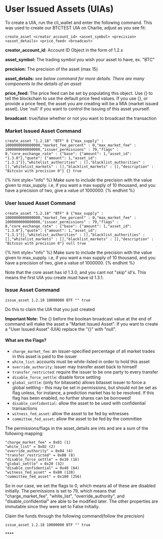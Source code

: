 # User Issued Assets \(UIAs\)

To create a UIA, run the cli\_wallet and enter the following command. This was used to create our BTCTEST UIA on Charlie, adjust as you see fit:

```text
create_asset <creator_account_id> <asset_symbol> <precision> <asset_details> <price_feed> <broadcast>
```

**creator\_account\_id**: Account ID Object in the form of 1.2.x

**asset\_symbol:** The trading symbol you wish your asset to have, ex. "BTC"

**precision:** The precision of the asset \(max 15\)

**asset\_details:** _see below command for more details. There are many components to the details of an asset_

**price\_feed:** The price feed can be set by populating this object. Use {} to tell the blockchain to use the default price feed values. If you use {}, or provide a price feed, the asset you are creating will be a MIA \(market issued asset\). Use 'null' if you want to control the issuing of this asset yourself.

**broadcast:** true/false whether or not you want to broadcast the transaction

### **Market Issued Asset Command** <a id="UserIssuedAssets(UIAs)-MarketIssuedAssetCommand"></a>

```text
create_asset "1.2.18" "BTF" 8 {"max_supply" : 1000000000000000,"market_fee_percent" : 0,"max_market_fee" : 1000000000000000,"issuer_permissions" : 79,"flags" : 0,"core_exchange_rate" : {"base": {"amount": 1,"asset_id": "1.3.0"},"quote": {"amount": 1,"asset_id": "1.3.1"}},"whitelist_authorities" : [],"blacklist_authorities" : [],"whitelist_markets" : [],"blacklist_markets" : [],"description" : "Bitcoin with precision 8"} {} true
```

{% hint style="info" %}
Make sure to include the precision with the value given to max\_supply. i.e, if you want a max supply of 10 thousand, and you have a precision of two, give a value of 1000000.
{% endhint %}

### **User Issued Asset Command** <a id="UserIssuedAssets(UIAs)-UserIssuedAssetCommand"></a>

```text
create_asset "1.2.18" "BTF" 8 {"max_supply" : 1000000000000000,"market_fee_percent" : 0,"max_market_fee" : 1000000000000000,"issuer_permissions" : 79,"flags" : 0,"core_exchange_rate" : {"base": {"amount": 1,"asset_id": "1.3.0"},"quote": {"amount": 1,"asset_id": "1.3.1"}},"whitelist_authorities" : [],"blacklist_authorities" : [],"whitelist_markets" : [],"blacklist_markets" : [],"description" : "Bitcoin with precision 8"} null true
```

{% hint style="info" %}
Make sure to include the precision with the value given to max\_supply. i.e, if you want a max supply of 10 thousand, and you have a precision of two, give a value of 1000000.
{% endhint %}

Note that the core asset has id 1.3.0, and you cant not "skip" id's. This means the first UIA you create must have id 1.3.1.

### **Issue Asset Command** <a id="UserIssuedAssets(UIAs)-IssueAssetCommand"></a>

```text
issue_asset 1.2.18 10000000 BTF "" true
```

Do this to claim the UIA that you just created

**Important Note:** The {} before the boolean broadcast value at the end of command will make the asset a "Market Issued Asset". If you want to create a "User Issued Asset" \(UIA\) replace the "{}" with "null".



#### What are the Flags? <a id="UserIssuedAssets(UIAs)-WhataretheFlags?"></a>

* `charge_market_fee`: an issuer-specified percentage of all market trades in this asset is paid to the issuer
* `white_list`: accounts must be white-listed in order to hold this asset
* `override_authority`: issuer may transfer asset back to himself
* `transfer_restricted`: require the issuer to be one party to every transfer
* `disable_force_settle`: disable force settling
* `global_settle`: \(only for bitassets\) allows bitasset issuer to force a global settling - this may be set in permissions, but should not be set as flag unless, for instance, a prediction market has to be resolved. If this flag has been enabled, no further shares can be borrowed!
* `disable_confidential`: allow the asset to be used with confidential transactions
* `witness_fed_asset`: allow the asset to be fed by witnesses
* `committee_fed_asset`: allow the asset to be fed by the committee

The permissions/flags in the asset\_details are ints and are a sum of the following mapping:

```text
"charge_market_fee" = 0x01 (1)
"white_list" = 0x02 (2)
"override_authority" = 0x04 (4)
"transfer_restricted" = 0x08 (8)
"disable_force_settle" = 0x10 (16)
"global_settle" = 0x20 (32)
"disable_confidential" = 0x40 (64)
"witness_fed_asset" = 0x80 (128)
"committee_fed_asset" = 0x100 (256)

```

So in our case, we set the flags to 0, which means all of these are disabled initially. The permissions is set to 79, which means that "charge\_market\_fee", "white\_list", "override\_authority", and "disable\_confidential" are able to be modified later. The other properties are immutable since they were set to False initially.



Claim the funds through the following command\(follow the precision\)

```text
issue_asset 1.2.18 10000000 BTF "" true
```







\*\*\*\*

